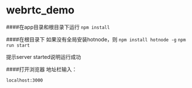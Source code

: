 # webrtc_demo

####在app目录和根目录下运行
`npm install`

####在根目录下
如果没有全局安装hotnode，则
`npm install hotnode -g`
`npm run start`

提示server started说明运行成功

####打开浏览器
地址栏输入：

`localhost:3000`
